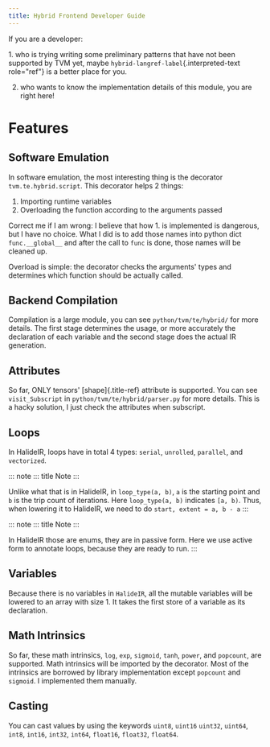 ```yaml
---
title: Hybrid Frontend Developer Guide
---
```


If you are a developer:

1\. who is trying writing some preliminary patterns that have not been
supported by TVM yet, maybe `hybrid-langref-label`{.interpreted-text
role="ref"} is a better place for you.

2.  who wants to know the implementation details of this module, you are
    right here!

# Features

## Software Emulation

In software emulation, the most interesting thing is the decorator
`tvm.te.hybrid.script`. This decorator helps 2 things:

1.  Importing runtime variables
2.  Overloading the function according to the arguments passed

Correct me if I am wrong: I believe that how 1. is implemented is
dangerous, but I have no choice. What I did is to add those names into
python dict `func.__global__` and after the call to `func` is done,
those names will be cleaned up.

Overload is simple: the decorator checks the arguments\' types and
determines which function should be actually called.

## Backend Compilation

Compilation is a large module, you can see `python/tvm/te/hybrid/` for
more details. The first stage determines the usage, or more accurately
the declaration of each variable and the second stage does the actual IR
generation.

## Attributes

So far, ONLY tensors\' [shape]{.title-ref} attribute is supported. You
can see `visit_Subscript` in `python/tvm/te/hybrid/parser.py` for more
details. This is a hacky solution, I just check the attributes when
subscript.

## Loops

In HalideIR, loops have in total 4 types: `serial`, `unrolled`,
`parallel`, and `vectorized`.

::: note
::: title
Note
:::

Unlike what that is in HalideIR, in `loop_type(a, b)`, `a` is the
starting point and `b` is the trip count of iterations. Here
`loop_type(a, b)` indicates `[a, b)`. Thus, when lowering it to
HalideIR, we need to do `start, extent = a, b - a`
:::

::: note
::: title
Note
:::

In HalideIR those are enums, they are in passive form. Here we use
active form to annotate loops, because they are ready to run.
:::

## Variables

Because there is no variables in `HalideIR`, all the mutable variables
will be lowered to an array with size 1. It takes the first store of a
variable as its declaration.

## Math Intrinsics

So far, these math intrinsics, `log`, `exp`, `sigmoid`, `tanh`, `power`,
and `popcount`, are supported. Math intrinsics will be imported by the
decorator. Most of the intrinsics are borrowed by library implementation
except `popcount` and `sigmoid`. I implemented them manually.

## Casting

You can cast values by using the keywords `uint8`, `uint16` `uint32`,
`uint64`, `int8`, `int16`, `int32`, `int64`, `float16`, `float32`,
`float64`.
